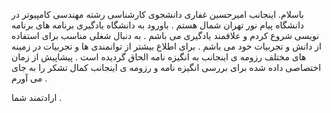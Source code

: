 
باسلام. اینجانب امیرحسین غفاری دانشجوی کارشناسی رشته مهندسی کامپیوتر در دانشگاه پیام نور تهران شمال هستم . باورود به دانشگاه یادگیری برنامه های برنامه نویسی شروع کردم و علاقمند یادگیری می باشم . به دنبال شغلی مناسب برای استفاده از دانش و تجربیات خود می باشم . برای اطلاع بیشتر از توانمندی ها و تجربیات در زمینه های مختلف رزومه ی اینجانب به انگیزه نامه الحاق گردیده است . پیشاپیش از زمان اختصاصی داده شده برای بررسی انگیزه نامه و رزومه ی اینجانب کمال تشکر را به جای می آورم .

ارادتمند شما .
